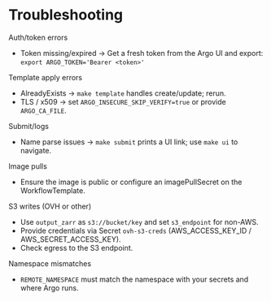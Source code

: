 # Troubleshooting

Auth/token errors
- Token missing/expired → Get a fresh token from the Argo UI and export:
	`export ARGO_TOKEN='Bearer <token>'`

Template apply errors
- AlreadyExists → `make template` handles create/update; rerun.
- TLS / x509 → set `ARGO_INSECURE_SKIP_VERIFY=true` or provide `ARGO_CA_FILE`.

Submit/logs
- Name parse issues → `make submit` prints a UI link; use `make ui` to navigate.

Image pulls
- Ensure the image is public or configure an imagePullSecret on the WorkflowTemplate.

S3 writes (OVH or other)
- Use `output_zarr` as `s3://bucket/key` and set `s3_endpoint` for non-AWS.
- Provide credentials via Secret `ovh-s3-creds` (AWS_ACCESS_KEY_ID / AWS_SECRET_ACCESS_KEY).
- Check egress to the S3 endpoint.

Namespace mismatches
- `REMOTE_NAMESPACE` must match the namespace with your secrets and where Argo runs.

